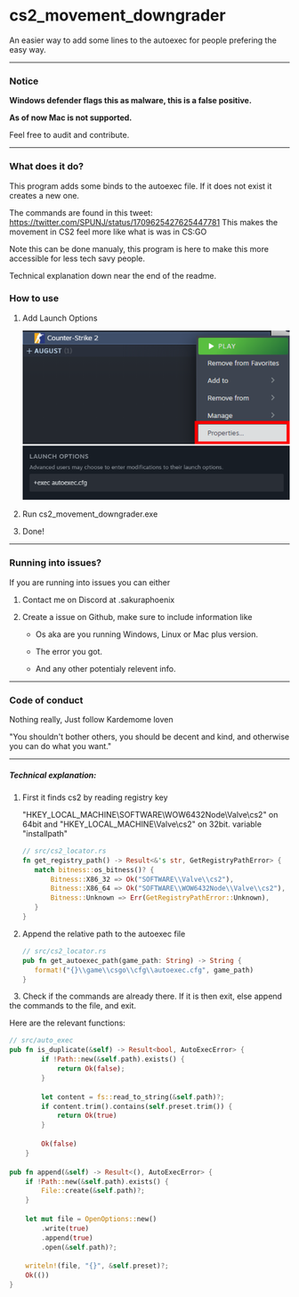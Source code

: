 # cs2_movement_downgrader

An easier way to add some lines to the autoexec for people prefering the easy way.

---

### **Notice**

**Windows defender flags this as malware, this is a false positive.**

**As of now Mac is not supported.**

Feel free to audit and contribute.

---

### What does it do?

This program adds some binds to the autoexec file.
If it does not exist it creates a new one.

The commands are found in this tweet: https://twitter.com/SPUNJ/status/1709625427625447781
This makes the movement in CS2 feel more like what is was in CS:GO

Note this can be done manualy, this program is here to make this more accessible for less tech savy people.

Technical explanation down near the end of the readme.

### How to use

1. Add Launch Options
   
   ![Open Properties](/images/ClickProperties.png)
   ![Launch options](/images/LaunchOptions.png)

2. Run cs2_movement_downgrader.exe

3. Done!

---

### Running into issues?

If you are running into issues you can either

1. Contact me on Discord at .sakuraphoenix

2. Create a issue on Github, make sure to include information like
   
   - Os aka are you running Windows, Linux or Mac plus version.
   
   - The error you got.
   
   - And any other potentialy relevent info.

---

### Code of conduct

Nothing really, Just follow Kardemome loven

"You shouldn't bother others, you should be decent and kind, and otherwise you can do what you want."

---


##### Technical explanation:

1. First it finds cs2 by reading registry key
   
   "HKEY_LOCAL_MACHINE\SOFTWARE\WOW6432Node\Valve\cs2" on 64bit and "HKEY_LOCAL_MACHINE\Valve\cs2" on 32bit. variable "installpath"
   
   ```rust
   // src/cs2_locator.rs
   fn get_registry_path() -> Result<&'s str, GetRegistryPathError> {
      match bitness::os_bitness()? {
          Bitness::X86_32 => Ok("SOFTWARE\\Valve\\cs2"),
          Bitness::X86_64 => Ok("SOFTWARE\\WOW6432Node\\Valve\\cs2"),
          Bitness::Unknown => Err(GetRegistryPathError::Unknown),
      }
   }
   ```

2. Append the relative path to the autoexec file
   
   ```rust
   // src/cs2_locator.rs
   pub fn get_autoexec_path(game_path: String) -> String {
      format!("{}\\game\\csgo\\cfg\\autoexec.cfg", game_path)
   }
   ```

  3. Check if the commands are already there. If it is then exit, else append the commands to the file, and exit.

Here are the relevant functions:

```rust
// src/auto_exec
pub fn is_duplicate(&self) -> Result<bool, AutoExecError> {
        if !Path::new(&self.path).exists() {
            return Ok(false);
        }

        let content = fs::read_to_string(&self.path)?;
        if content.trim().contains(self.preset.trim()) {
            return Ok(true)
        }

        Ok(false)
    }

pub fn append(&self) -> Result<(), AutoExecError> {
    if !Path::new(&self.path).exists() {
        File::create(&self.path)?;
    }

    let mut file = OpenOptions::new()
        .write(true)
        .append(true)
        .open(&self.path)?;

    writeln!(file, "{}", &self.preset)?;
    Ok(())
}
```
